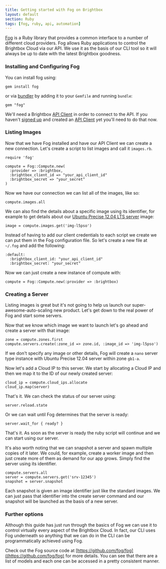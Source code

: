 ```yaml
---
title: Getting started with Fog on Brightbox
layout: default
section: Ruby
tags: [fog, ruby, api, automation]
---
```


[Fog](http://fog.io) is a Ruby library that provides a common
interface to a number of different cloud providers. Fog allows Ruby
applications to control the Brightbox Cloud via our API. We use it as
the basis of our CLI tool so it will always be up to date with the
latest Brightbox goodness.

### Installing and Configuring Fog

You can install fog using:

    gem install fog

or via [bundler](http://gembundler.com/) by adding it to your
`Gemfile` and running `bundle`:

    gem "fog"

We'll need a Brightbox [API Client](/guides/manager/api-clients/) in
order to connect to the API. If you haven't
[signed up](https://manage.brightbox.com/user/new) and created an
[API Client](/guides/manager/api-clients/) yet you'll need to do that
now.

### Listing Images

Now that we have Fog installed and have our API Client we can create a
new connection. Let's create a script to list images and call it
`images.rb`.

    require 'fog'

    compute = Fog::Compute.new(
      :provider => :brightbox,
      :brightbox_client_id => "your_api_client_id"
      :brightbox_secret => "your_secret"
    )

Now we have our connection we can list all of the images, like so:

    compute.images.all

We can also find the details about a specific image using its
identifier, for example to get details about our
[Ubuntu Precise 12.04 LTS server](http://releases.ubuntu.com/precise/)
image:

    image = compute.images.get('img-l5pso')

Instead of having to add our client credentials to each script we
create we can put them in the Fog configuration file. So let's create a
new file at `~/.fog` and add the following:

    :default:
      :brightbox_client_id: "your_api_client_id"
      :brightbox_secret: "your_secret"

Now we can just create a new instance of compute with:

    compute = Fog::Compute.new(:provider => :brightbox)

### Creating a Server

Listing images is great but it's not going to help us launch our
super-awesome-auto-scaling new product. Let's get down to the real
power of Fog and start some servers.

Now that we know which image we want to launch let's go ahead and
create a server with that image:

    zone = compute.zones.first
    compute.servers.create(:zone_id => zone.id, :image_id => 'img-l5pso')

If we don't specify any image or other details, Fog will create a `nano`
server type instance with Ubuntu Precise 12.04 server within zone `gb1-a`.

Now let's add a Cloud IP to this server. We start by allocating a
Cloud IP and then we map it to the ID of our newly created server:

    cloud_ip = compute.cloud_ips.allocate
    cloud_ip.map(server)

That's it. We can check the status of our server using:

    server.reload.state

Or we can wait until Fog determines that the server is ready:

    server.wait_for { ready? }

That's it. As soon as the server is ready the ruby script will
continue and we can start using our server.

It's also worth noting that we can snapshot a server and spawn
multiple copies of it later. We could, for example, create a worker
image and then just create more of them as demand for our app
grows. Simply find the server using its identifier.

    compute.servers.all
    server = compute.servers.get('srv-12345')
    snapshot = server.snapshot

Each snapshot is given an image identifier just like the standard
images. We can just pass that identifier into the create server
command and our snapshot will be launched as the basis of a new
server.

### Further options

Although this guide has just run through the basics of Fog we can use
it to control virtually every aspect of the Brightbox Cloud. In fact,
our CLI uses Fog underneath so anything that we can do in the CLI can
be programmatically achieved using Fog.

Check out the Fog source code at
[https://github.com/fog/fog]((https://github.com/fog/fog) for more
details. You can see that there are a list of models and each one can
be accessed in a pretty consistent manner.
